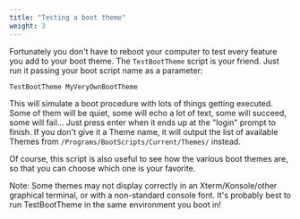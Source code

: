 ```yaml
---
title: "Testing a boot theme"
weight: 3
---
```


Fortunately you don't have to reboot your computer to test every feature
you add to your boot theme. The
`TestBootTheme` script is your friend. Just
run it passing your boot script name as a parameter:

```bash
TestBootTheme MyVeryOwnBootTheme
```

This will simulate a boot procedure with lots of things getting
executed. Some of them will be quiet, some will echo a lot of text, some
will succeed, some will fail... Just press enter when it ends up at the
"login" prompt to finish. If you don't give it a Theme name, it will
output the list of available Themes from
`/Programs/BootScripts/Current/Themes/` instead.

Of course, this script is also useful to see how the various boot themes
are, so that you can choose which one is your favorite.

Note: Some themes may not display correctly in an Xterm/Konsole/other
graphical terminal, or with a non-standard console font. It's probably
best to run TestBootTheme in the same environment you boot in!
